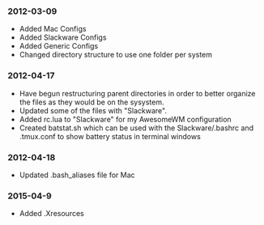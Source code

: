 ### 2012-03-09
*   Added Mac Configs
*   Added Slackware Configs
*   Added Generic Configs
*   Changed directory structure to use one folder per system

### 2012-04-17
*   Have begun restructuring parent directories in order to better organize the files as they would be on the sysystem.
*   Updated some of the files with "Slackware".
*   Added rc.lua to "Slackware" for my AwesomeWM configuration
*   Created batstat.sh which can be used with the Slackware/.bashrc and .tmux.conf to show battery status in terminal windows

### 2012-04-18
*   Updated .bash_aliases file for Mac

### 2015-04-9
*	Added .Xresources
